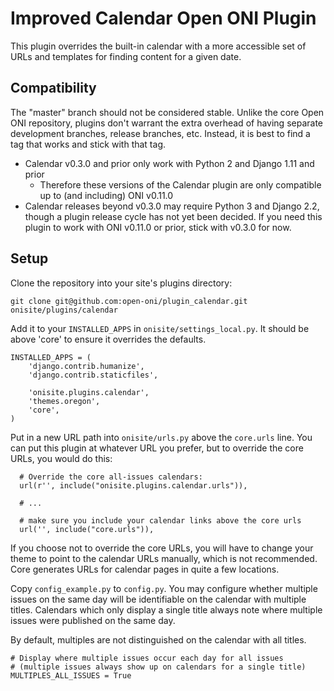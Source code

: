 # Improved Calendar Open ONI Plugin

This plugin overrides the built-in calendar with a more accessible set of URLs
and templates for finding content for a given date.

## Compatibility

The "master" branch should not be considered stable.  Unlike the core Open ONI
repository, plugins don't warrant the extra overhead of having separate
development branches, release branches, etc.  Instead, it is best to find a tag
that works and stick with that tag.

- Calendar v0.3.0 and prior only work with Python 2 and Django 1.11 and prior
  - Therefore these versions of the Calendar plugin are only compatible up to
    (and including) ONI v0.11.0
- Calendar releases beyond v0.3.0 may require Python 3 and Django 2.2, though a
  plugin release cycle has not yet been decided.  If you need this plugin to
  work with ONI v0.11.0 or prior, stick with v0.3.0 for now.

## Setup

Clone the repository into your site's plugins directory:

```
git clone git@github.com:open-oni/plugin_calendar.git onisite/plugins/calendar
```

Add it to your `INSTALLED_APPS` in `onisite/settings_local.py`.  It should be
above 'core' to ensure it overrides the defaults.

    INSTALLED_APPS = (
        'django.contrib.humanize',
        'django.contrib.staticfiles',

        'onisite.plugins.calendar',
        'themes.oregon',
        'core',
    )

Put in a new URL path into `onisite/urls.py` above the `core.urls` line.  You
can put this plugin at whatever URL you prefer, but to override the core URLs,
you would do this:

```
  # Override the core all-issues calendars:
  url(r'', include("onisite.plugins.calendar.urls")),

  # ...

  # make sure you include your calendar links above the core urls
  url('', include("core.urls")),
```

If you choose not to override the core URLs, you will have to change your theme
to point to the calendar URLs manually, which is not recommended.  Core
generates URLs for calendar pages in quite a few locations.

Copy `config_example.py` to `config.py`. You may configure whether multiple issues
on the same day will be identifiable on the calendar with multiple titles. Calendars
which only display a single title always note where multiple issues were published
on the same day.

By default, multiples are not distinguished on the calendar with all titles.

```
# Display where multiple issues occur each day for all issues
# (multiple issues always show up on calendars for a single title)
MULTIPLES_ALL_ISSUES = True
```
